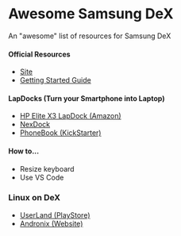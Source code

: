 # Awesome Samsung DeX
An "awesome" list of resources for Samsung DeX
#### Official Resources
* [Site](https://www.samsung.com/global/galaxy/apps/samsung-dex/)
* [Getting Started Guide](https://insights.samsung.com/2019/09/10/the-beginners-guide-to-samsung-dex-3/)

#### LapDocks (Turn your Smartphone into Laptop)
* [HP Elite X3 LapDock (Amazon)](https://www.amazon.com/HP-V8H07UT-Elite-Lap-Dock/dp/B01M14FYYU)
* [NexDock](http://nexdock.com/)
* [PhoneBook (KickStarter)](https://www.kickstarter.com/projects/1031149173/phonebook-turn-any-smartphone-into-a-laptop-computer)

#### How to...
* Resize keyboard
* Use VS Code

### Linux on DeX
* [UserLand (PlayStore)](https://play.google.com/store/apps/details?id=tech.ula&hl=en)
* [Andronix (Website)](https://andronix.app/)

